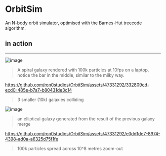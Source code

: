 # OrbitSim
 An N-body orbit simulator, optimised with the Barnes-Hut treecode algorithm.

## in action
---
![image](https://github.com/ron0studios/OrbitSim/assets/47331292/1a1744bf-2e9e-43e4-ae2e-97e5a8628c39)
> A spiral galaxy rendered with 100k particles at 10fps on a laptop. notice the bar in the middle, similar to the milky way.



https://github.com/ron0studios/OrbitSim/assets/47331292/332809cd-ecd0-485e-b7a7-b80431de3c14
> 3 smaller (10k) galaxies colliding


![image](https://github.com/ron0studios/OrbitSim/assets/47331292/fb86d2b0-4bf9-48e7-b9d7-638a31fe0b2e)
> an elliptical galaxy generated from the result of the previous galaxy merge



https://github.com/ron0studios/OrbitSim/assets/47331292/e0dd1de7-8974-4398-ad0a-a6325d75f1fe
> 100k particles spread across 10^8 metres zoom-out
